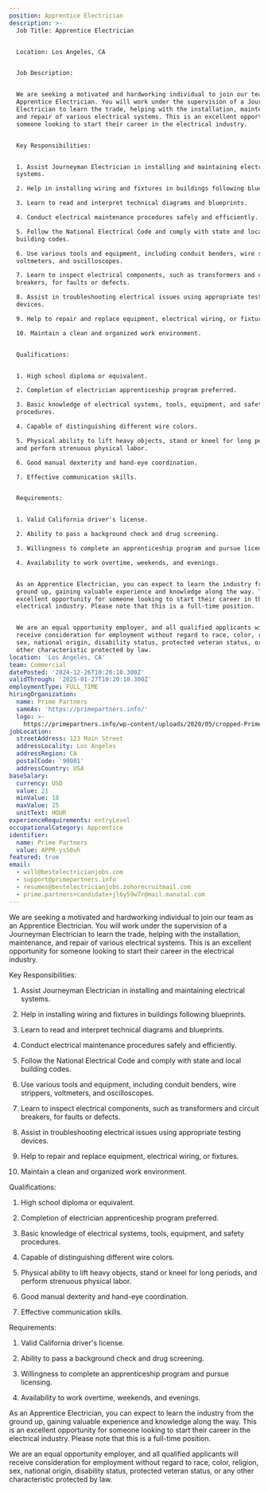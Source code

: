 ```yaml
---
position: Apprentice Electrician
description: >-
  Job Title: Apprentice Electrician


  Location: Los Angeles, CA


  Job Description:


  We are seeking a motivated and hardworking individual to join our team as an
  Apprentice Electrician. You will work under the supervision of a Journeyman
  Electrician to learn the trade, helping with the installation, maintenance,
  and repair of various electrical systems. This is an excellent opportunity for
  someone looking to start their career in the electrical industry.


  Key Responsibilities:


  1. Assist Journeyman Electrician in installing and maintaining electrical
  systems.

  2. Help in installing wiring and fixtures in buildings following blueprints.

  3. Learn to read and interpret technical diagrams and blueprints.

  4. Conduct electrical maintenance procedures safely and efficiently.

  5. Follow the National Electrical Code and comply with state and local
  building codes.

  6. Use various tools and equipment, including conduit benders, wire strippers,
  voltmeters, and oscilloscopes.

  7. Learn to inspect electrical components, such as transformers and circuit
  breakers, for faults or defects.

  8. Assist in troubleshooting electrical issues using appropriate testing
  devices.

  9. Help to repair and replace equipment, electrical wiring, or fixtures.

  10. Maintain a clean and organized work environment.


  Qualifications:


  1. High school diploma or equivalent.

  2. Completion of electrician apprenticeship program preferred.

  3. Basic knowledge of electrical systems, tools, equipment, and safety
  procedures.

  4. Capable of distinguishing different wire colors.

  5. Physical ability to lift heavy objects, stand or kneel for long periods,
  and perform strenuous physical labor.

  6. Good manual dexterity and hand-eye coordination.

  7. Effective communication skills.


  Requirements:


  1. Valid California driver's license.

  2. Ability to pass a background check and drug screening.

  3. Willingness to complete an apprenticeship program and pursue licensing.

  4. Availability to work overtime, weekends, and evenings.


  As an Apprentice Electrician, you can expect to learn the industry from the
  ground up, gaining valuable experience and knowledge along the way. This is an
  excellent opportunity for someone looking to start their career in the
  electrical industry. Please note that this is a full-time position. 


  We are an equal opportunity employer, and all qualified applicants will
  receive consideration for employment without regard to race, color, religion,
  sex, national origin, disability status, protected veteran status, or any
  other characteristic protected by law.
location: 'Los Angeles, CA'
team: Commercial
datePosted: '2024-12-26T10:20:10.300Z'
validThrough: '2025-01-27T10:20:10.300Z'
employmentType: FULL_TIME
hiringOrganization:
  name: Prime Partners
  sameAs: 'https://primepartners.info/'
  logo: >-
    https://primepartners.info/wp-content/uploads/2020/05/cropped-Prime-Partners-Logo-NO-BG-1-1.png
jobLocation:
  streetAddress: 123 Main Street
  addressLocality: Los Angeles
  addressRegion: CA
  postalCode: '90001'
  addressCountry: USA
baseSalary:
  currency: USD
  value: 21
  minValue: 18
  maxValue: 25
  unitText: HOUR
experienceRequirements: entryLevel
occupationalCategory: Apprentice
identifier:
  name: Prime Partners
  value: APPR-ys50uh
featured: true
email:
  - will@bestelectricianjobs.com
  - support@primepartners.info
  - resumes@bestelectricianjobs.zohorecruitmail.com
  - prime.partners+candidate+jl6y59w7r@mail.manatal.com
---
```


We are seeking a motivated and hardworking individual to join our team as an
  Apprentice Electrician. You will work under the supervision of a Journeyman
  Electrician to learn the trade, helping with the installation, maintenance,
  and repair of various electrical systems. This is an excellent opportunity for
  someone looking to start their career in the electrical industry.


  Key Responsibilities:


  1. Assist Journeyman Electrician in installing and maintaining electrical
  systems.

  2. Help in installing wiring and fixtures in buildings following blueprints.

  3. Learn to read and interpret technical diagrams and blueprints.

  4. Conduct electrical maintenance procedures safely and efficiently.

  5. Follow the National Electrical Code and comply with state and local
  building codes.

  6. Use various tools and equipment, including conduit benders, wire strippers,
  voltmeters, and oscilloscopes.

  7. Learn to inspect electrical components, such as transformers and circuit
  breakers, for faults or defects.

  8. Assist in troubleshooting electrical issues using appropriate testing
  devices.

  9. Help to repair and replace equipment, electrical wiring, or fixtures.

  10. Maintain a clean and organized work environment.


  Qualifications:


  1. High school diploma or equivalent.

  2. Completion of electrician apprenticeship program preferred.

  3. Basic knowledge of electrical systems, tools, equipment, and safety
  procedures.

  4. Capable of distinguishing different wire colors.

  5. Physical ability to lift heavy objects, stand or kneel for long periods,
  and perform strenuous physical labor.

  6. Good manual dexterity and hand-eye coordination.

  7. Effective communication skills.


  Requirements:


  1. Valid California driver's license.

  2. Ability to pass a background check and drug screening.

  3. Willingness to complete an apprenticeship program and pursue licensing.

  4. Availability to work overtime, weekends, and evenings.


  As an Apprentice Electrician, you can expect to learn the industry from the
  ground up, gaining valuable experience and knowledge along the way. This is an
  excellent opportunity for someone looking to start their career in the
  electrical industry. Please note that this is a full-time position. 


  We are an equal opportunity employer, and all qualified applicants will
  receive consideration for employment without regard to race, color, religion,
  sex, national origin, disability status, protected veteran status, or any
  other characteristic protected by law.
